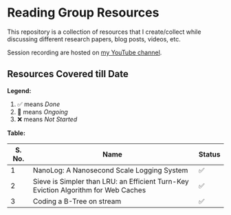 # Reading Group Resources

This repository is a collection of resources that I create/collect while discussing different research papers, blog posts, videos, etc.

Session recording are hosted on [my YouTube channel](https://www.youtube.com/@Elixir_Exchange/videos).

## Resources Covered till Date

**Legend:**

1. ✅ means _Done_
1. 🔄 means _Ongoing_
1. ❌ means _Not Started_

**Table:**

S. No. | Name | Status
---------|----------|---------
 1 | NanoLog: A Nanosecond Scale Logging System | ✅
 2 | Sieve is Simpler than LRU: an Efficient Turn-Key Eviction Algorithm for Web Caches | ✅
 3 | Coding a B-Tree on stream | ✅
